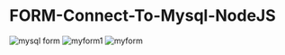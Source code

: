 # FORM-Connect-To-Mysql-NodeJS
![mysql form](https://user-images.githubusercontent.com/118171405/211204590-1ec42d67-71be-49d8-bd17-b577b95419ec.png)
![myform1](https://user-images.githubusercontent.com/118171405/211205879-e9db262a-e212-4e83-8230-2e65819e7681.png)
![myform](https://user-images.githubusercontent.com/118171405/211205887-b890e112-d984-4182-992f-b1f69907af7c.png)

